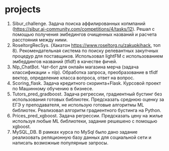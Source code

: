 # projects
1. Sibur_challenge. 
Задача поиска аффилированных копмпаний (https://sibur.ai-community.com/competitions/4/tasks/12). Решал с помощью получения эмбедингов очищенных названий и расчета расстояния между ними. 
2. RoseltorgRecSys. (Хакатон https://www.roseltorg.ru/zakupkihack, топ 8). Рекомендательная система по поиску релевантных закупчных процедур для поставщиков. Использовал lightFM с использованием эмбеддингов названий (tfidf) в качестве фичей. 
3. Nlp_ChatBot. 
Чат-бот для онлайн магазина мерча (задача классификации + nlp). Обработка запроса, преобразование в tfidf вектор, определение класса вопроса, ответ на вопрос. 
4. Scoring_flask.
Задача кредитного скоринта+Flask. Курсовой проект по Машинному обучению в бизнесе. 
5. Tutors_pred_gradboost. 
Задача регрессии, градиентный бустинг без использования готовых библиотек. 
Предсказать среднюю оценку за ЕГЭ у преподавателя, не использую готовые алгоритмы ML библиотек. Реализовал алгоритм градиентного бустинга на Python.
6. Prices_pred_xgboost.
Задача регрессии. Предсказать цену на жилье используя любые ML библиотеки, задание решешено с помощью xgboost.
7. MySQL_DB.
В рамках курса по MySql было дано задание реализовать реляционную базу данных для социальной сети и написать возможные популярные запросы.
